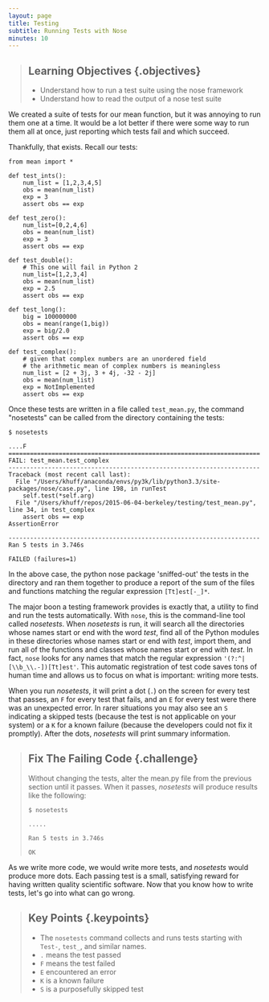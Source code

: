 ```yaml
---
layout: page
title: Testing
subtitle: Running Tests with Nose
minutes: 10
---
```

> ## Learning Objectives {.objectives}
> 
> -   Understand how to run a test suite using the nose framework
> -   Understand how to read the output of a nose test suite


We created a suite of tests for our mean function, but it was annoying to run 
them one at a time. It would be a lot better if there were some way to run them
all at once, just reporting which tests fail and which succeed.

Thankfully, that exists. Recall our tests:

~~~ {.python}
from mean import *

def test_ints():
    num_list = [1,2,3,4,5]
    obs = mean(num_list)
    exp = 3
    assert obs == exp

def test_zero():
    num_list=[0,2,4,6]
    obs = mean(num_list)
    exp = 3
    assert obs == exp

def test_double():
    # This one will fail in Python 2
    num_list=[1,2,3,4]
    obs = mean(num_list)
    exp = 2.5
    assert obs == exp

def test_long():
    big = 100000000
    obs = mean(range(1,big))
    exp = big/2.0
    assert obs == exp

def test_complex():
    # given that complex numbers are an unordered field
    # the arithmetic mean of complex numbers is meaningless
    num_list = [2 + 3j, 3 + 4j, -32 - 2j]
    obs = mean(num_list)
    exp = NotImplemented
    assert obs == exp
~~~

Once these tests are written in a file called `test_mean.py`, the command
"nosetests" can be called from the directory containing the tests:

~~~ {.bash}
$ nosetests
~~~
~~~ {.output}
....F
======================================================================
FAIL: test_mean.test_complex
----------------------------------------------------------------------
Traceback (most recent call last):
  File "/Users/khuff/anaconda/envs/py3k/lib/python3.3/site-packages/nose/case.py", line 198, in runTest
    self.test(*self.arg)
  File "/Users/khuff/repos/2015-06-04-berkeley/testing/test_mean.py", line 34, in test_complex
    assert obs == exp
AssertionError

----------------------------------------------------------------------
Ran 5 tests in 3.746s

FAILED (failures=1)
~~~

In the above case, the python nose package 'sniffed-out' the tests in the
directory and ran them together to produce a report of the sum of the files and
functions matching the regular expression `[Tt]est[-_]*`.


The major boon a testing framework provides is exactly that, a utility to find and run the
tests automatically. With `nose`, this is the command-line tool called
_nosetests_.  When _nosetests_ is run, it will search all the directories whose names start or
end with the word _test_, find all of the Python modules in these directories
whose names
start or end with _test_, import them, and run all of the functions and classes
whose names start or end with _test_. In fact, `nose` looks for any names
that match the regular expression `'(?:^|[\\b_\\.-])[Tt]est'`.
This automatic registration of test code saves tons of human time and allows us to
focus on what is important: writing more tests.

When you run _nosetests_, it will print a dot (`.`) on the screen for every test
that passes,
an `F` for every test that fails, and an `E` for every test were there was an
unexpected error. In rarer situations you may also see an `S` indicating a
skipped tests (because the test is not applicable on your system) or a `K` for a known
failure (because the developers could not fix it promptly). After the dots, _nosetests_
will print summary information. 


> ## Fix The Failing Code {.challenge}
> Without changing the tests, alter the mean.py file from the previous section until it passes. 
> When it passes, _nosetests_ will produce results like the following:
>
> ~~~ {.bash}
> $ nosetests
> ~~~
> ~~~ {.output}
> .....
> 
> Ran 5 tests in 3.746s
>
> OK
> ~~~

As we write more code, we would write more tests, and _nosetests_ would produce
more dots.  Each passing test is a small, satisfying reward for having written
quality scientific software. Now that you know how to write tests, let's go
into what can go wrong.


> ## Key Points {.keypoints}
>
> -   The `nosetests` command collects and runs tests starting with `Test-`, `test_`, and similar names.
> -   `.` means the test passed
> -   `F` means the test failed
> -   `E` encountered an error
> -   `K` is a known failure
> -   `S` is a purposefully skipped test
